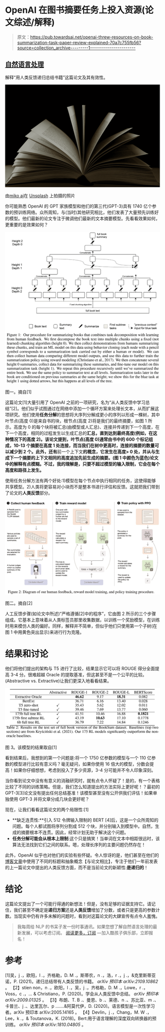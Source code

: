 # OpenAI 在图书摘要任务上投入资源(论文综述/解释)

> 原文：<https://pub.towardsai.net/openai-threw-resources-on-book-summarization-task-paper-review-explained-70a7c755fb56?source=collection_archive---------1----------------------->

## [自然语言处理](https://towardsai.net/p/category/nlp)

解释“用人类反馈递归总结书籍”这篇论文及其有效性。

![](img/bb7e0e8ee2c8a7d68642099d3a2f306f.png)

由[miko aj](https://unsplash.com/@qmikola?utm_source=medium&utm_medium=referral)在 [Unsplash](https://unsplash.com?utm_source=medium&utm_medium=referral) 上拍摄的照片

你可能熟悉 OpenAI 的 GPT 家族模型和他们的第三代(GPT-3)具有 1740 亿个参数的预训练网络。众所周知，与(当时)其他研究相比，他们发表了大量预先训练好的模型。他们最新的论文专注于微调他们最新的文本摘要模型。先看看效果如何，更重要的是效果如何？

![](img/c36198e203a4c3d21f358fc311d097da.png)

图一。摘自[1]

这篇论文[1]大量引用了 OpenAI 之前的一项研究，名为“从人类反馈中学习总结”[2]。他们似乎试图通过在网络中添加一个循环方案来处理长文本，从而扩展这项研究。他们使用**任务分解**的思想将大序列分解成更小的序列以形成一棵树，其中叶节点(高度 0)是来自书的块，根节点(高度 2)将是我们的最终摘要，如图 1 所示。高度为 0 的每个块将被汇总(由模型或人汇总)、连接并传递到下一个高度，在下一个高度，相同的过程发生以生成汇总的**汇总，直到达到最终高度(例如，在这种情况下的高度 2)。该论文提到，叶节点(高度 0)通常由书中的 600 个标记组成，10-13 个摘要在高度 1 处连接，而当我们在树中更高时，连接的摘要的数量可以减少到 2 个。此外，还有**前一个上下文**的概念，它发生在高度> 0 处，并从与生成下一个摘要的上下文相同的高度追加先前生成的摘要。(图 1 中颜色为蓝色)论文中的解释有点模糊。不过，我的理解是，只要不超过模型的输入限制，它会在每个高度和路径上发生。**

使用任务分解方法有两个好处:1)模型在每个节点中执行相同的任务，这使得能够共享模型。2)人类将更容易对小块而不是整本书进行评估和反馈。这就把我们带到了论文的**人类反馈**部分。

![](img/a9f612d52c77dedae13edd72cc144343.png)

图二。摘自[2]

人工反馈步骤(如论文中所述)“严格遵循[2]中的程序”，它由图 2 所示的三个步骤组成。它基本上意味着从人类标签员那里收集数据，以训练一个奖励模型，在训练时用来模仿人类的偏好。同样，解释并不简单，但似乎他们只使用第一个子树(在图 1 中用黄色突出显示)来进行行为克隆。

# 结果和讨论

他们将他们提出的架构与 T5 进行了比较，结果显示它可以将 ROUGE 得分全面提高 3-4 分。很难超越 Oracle 的提取基准，但这甚至不是一个公平的比较。(Abstractive vs. Extractive)让我们更深入地看看结果。

![](img/6856b1ff21e61c4fdae0e407008101d7.png)

图 3。该模型的结果取自[1]

看到结果后，我想到的第一个问题是:将一个 1750 亿参数的模型与一个 110 亿参数的模型进行比较有意义吗？毫无疑问，如果你使用 16 倍大的模型，分数会提高！如果你仔细想想，考虑到投入了多少资源，3-4 分可能并不令人印象深刻。

当你看到论文中没有有意义的消融研究时，就有点令人怀疑了！是的，有一个表格比较了不同的训练策略。但是，我们怎么知道提出的方法实际上更好呢！？最初的 GPT-3[3]论文没有提出任何总结基准！该模型甚至没有公开供我们评估！如果单独使用 GPT-3 并将文章分成几块会更好呢？

现在，让我们看看这篇论文的两个局限性:[1]

*   **缺乏连贯性:**引入 512 令牌输入限制的 BERT [4]后，这是一个众所周知的问题。每个人都试图将序列分割成 512 个块，并分别输入到模型中。自然，生成的摘要根本不连贯。因此，经常计划无助于解决这个问题。
*   **任务分解可能会从根本上限制**:这个只是搞笑！当单词在文本中相距很远时，该算法无法找到它们之间的联系。嗯，处理长序列的主要问题仍然存在！

此外，OpenAI 似乎也对他们的实验有些怀疑。令人惊讶的是，他们甚至在他们的[博客文章](https://openai.com/blog/summarizing-books/)中使用了不同的标题和抽象概念【与论文相比】，专注于他们一年前发表的上一篇论文中提出的人类反馈方面，而不是当前论文的新颖性:**是递归的**！

# 结论

这篇论文提出了一个可能行得通的新想法！但是，没有足够的证据支持它。请记住，我们甚至不确定是**递归方案**还是**人类反馈**增加了分数，或者只是更高的参数计数。当现实中仍有许多未解的问题时，看到对这篇论文的大肆宣传有点令人羞愧。

> 我每周给 NLP 的书呆子发一份时事通讯。如果您想了解自然语言处理的最新发展，可以考虑订阅。
> [阅读更多，订阅](https://nlpiation.github.io/) —加入酷孩子俱乐部，立即报名！

# 参考

[1]吴，j .，欧阳，l .，齐格勒，D. M .，斯蒂农，n .，洛，r .，j .，&克里斯蒂亚诺，P. (2021)。递归总结带有人类反馈的书籍。 *arXiv 预印本 arXiv:2109.10862* 。
【2】stien non，n .，欧阳，l .，吴，j .，齐格勒，D. M .，Lowe，r .，Voss，c .，… & Christiano，P. (2020)。学会从人类反馈中总结。 *arXiv 预印本 arXiv:2009.01325* 。
【3】布朗、T. B .、曼恩、b .、莱德、n .、苏比亚、m .、卡普兰、j .、达里瓦尔、p .……&阿莫代伊，D. (2020)。语言模型是一次性学习者。arXiv 预印本 arXiv:2005.14165 。
【4】Devlin，j .，Chang，M. W .，Lee，k .，& Toutanova，K. (2018)。Bert:用于语言理解的深度双向转换器的预训练。 *arXiv 预印本 arXiv:1810.04805* 。